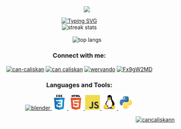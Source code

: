 
<div align="center" style=">


<h1 align="center">


</a>
<dl>
 <dd>
   
<img align=center width=800 src="https://i.pinimg.com/736x/b5/0a/12/b50a129d48a9c343a0aa43e69158cbb2.jpg">
    
  </dd>
</dl>
<a href="https://git.io/typing-svg"><img src="https://readme-typing-svg.herokuapp.com?font=Kanit&size=38&duration=3000&pause=50&color=909090&center=true&vCenter=true&random=true&width=435&lines=HELLO+THERE!;WELCOME+TO+MY+PROFILE" alt="Typing SVG" /></a>

<div align=center>
  <img width=390 src="https://github-readme-streak-stats-salesp07.vercel.app/?user=cancaliskann&count_private=true&theme=react&border_radius=10" alt="streak stats"/>
  
  <br/>
  <dl>
   <dd>
  <img width=325 align="center" src="https://github-readme-stats-salesp07.vercel.app/api/top-langs/?username=cancaliskann&hide=HTML&langs_count=8&layout=compact&theme=react&border_radius=10&size_weight=0.5&count_weight=0.5&exclude_repo=github-readme-stats" alt="top langs" />
</div>
</dd>
 </dl>
<h3 align="center">Connect with me:</h3>
<p align="center">
<a href="https://linkedin.com/in/can-caliskan" target="blank"><img align="center" src="https://raw.githubusercontent.com/rahuldkjain/github-profile-readme-generator/master/src/images/icons/Social/linked-in-alt.svg" alt="can-caliskan" height="30" width="40" /></a>
<a href="https://stackoverflow.com/users/can caliskan" target="blank"><img align="center" src="https://raw.githubusercontent.com/rahuldkjain/github-profile-readme-generator/master/src/images/icons/Social/stack-overflow.svg" alt="can caliskan" height="30" width="40" /></a>
<a href="https://instagram.com/wervando" target="blank"><img align="center" src="https://raw.githubusercontent.com/rahuldkjain/github-profile-readme-generator/master/src/images/icons/Social/instagram.svg" alt="wervando" height="30" width="40" /></a>
<a href="https://discord.gg/Fx9gW2MD" target="blank"><img align="center" src="https://raw.githubusercontent.com/rahuldkjain/github-profile-readme-generator/master/src/images/icons/Social/discord.svg" alt="Fx9gW2MD" height="30" width="40" /></a>
</p>

<h3 align="center">Languages and Tools:</h3>
<p align="center"><a href="https://www.blender.org/" target="_blank" rel="noreferrer"> <img src="https://download.blender.org/branding/community/blender_community_badge_white.svg" alt="blender" width="40" height="40"/> </a> <a href="https://www.w3schools.com/css/" target="_blank" rel="noreferrer"> <img src="https://raw.githubusercontent.com/devicons/devicon/master/icons/css3/css3-original-wordmark.svg" alt="css3" width="40" height="40"/> </a> <a href="https://www.w3.org/html/" target="_blank" rel="noreferrer"> <img src="https://raw.githubusercontent.com/devicons/devicon/master/icons/html5/html5-original-wordmark.svg" alt="html5" width="40" height="40"/> </a> <a href="https://developer.mozilla.org/en-US/docs/Web/JavaScript" target="_blank" rel="noreferrer"> <img src="https://raw.githubusercontent.com/devicons/devicon/master/icons/javascript/javascript-original.svg" alt="javascript" width="40" height="40"/> </a> <a href="https://www.linux.org/" target="_blank" rel="noreferrer"> <img src="https://raw.githubusercontent.com/devicons/devicon/master/icons/linux/linux-original.svg" alt="linux" width="40" height="40"/> </a> <a href="https://www.python.org" target="_blank" rel="noreferrer"> <img src="https://raw.githubusercontent.com/devicons/devicon/master/icons/python/python-original.svg" alt="python" width="40" height="40"/> </a> <a href="https://unrealengine.com/" target="_blank" rel="noreferrer">   </p>



</div>

<p align="right"> <img src="https://komarev.com/ghpvc/?username=cancaliskann&label=Profile%20views&color=0e75b6&style=flat" alt="cancaliskann" /> </p>
